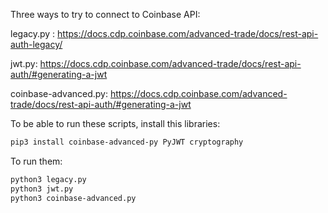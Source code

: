 Three ways to try to connect to Coinbase API:

legacy.py : https://docs.cdp.coinbase.com/advanced-trade/docs/rest-api-auth-legacy/

jwt.py: https://docs.cdp.coinbase.com/advanced-trade/docs/rest-api-auth/#generating-a-jwt

coinbase-advanced.py: https://docs.cdp.coinbase.com/advanced-trade/docs/rest-api-auth/#generating-a-jwt

To be able to run these scripts, install this libraries:

```bash
pip3 install coinbase-advanced-py PyJWT cryptography
```

To run them:

```bash
python3 legacy.py
python3 jwt.py
python3 coinbase-advanced.py
```
